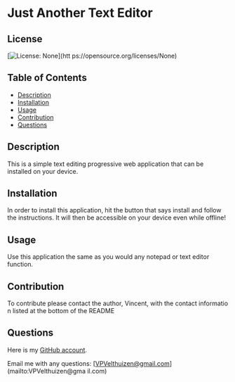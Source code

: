 # Just Another Text Editor

## License
[![License: None](https://img.shields.io/badge/License-None-brightgreen)](htt
ps://opensource.org/licenses/None)



## Table of Contents
- [Description](#description)
- [Installation](#installation)
- [Usage](#usage)
- [Contribution](#contribution)
- [Questions](#questions)

## Description
This is a simple text editing progressive web application that can be installed on your device.

## Installation
In order to install this application, hit the button that says install and follow the instructions. It will then be accessible on your device even while offline!

## Usage
Use this application the same as you would any notepad or text editor function.

## Contribution
To contribute please contact the author, Vincent, with the contact informatio
n listed at the bottom of the README

## Questions
Here is my [GitHub account](https://github.com/VPVelthuizen).

Email me with any questions: [VPVelthuizen@gmail.com](mailto:VPVelthuizen@gma
il.com)
